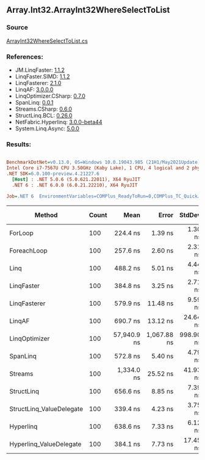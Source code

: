 ﻿## Array.Int32.ArrayInt32WhereSelectToList

### Source
[ArrayInt32WhereSelectToList.cs](../LinqBenchmarks/Array/Int32/ArrayInt32WhereSelectToList.cs)

### References:
- JM.LinqFaster: [1.1.2](https://www.nuget.org/packages/JM.LinqFaster/1.1.2)
- LinqFaster.SIMD: [1.1.2](https://www.nuget.org/packages/LinqFaster.SIMD/1.0.3)
- LinqFasterer: [2.1.0](https://www.nuget.org/packages/LinqFasterer/2.1.0)
- LinqAF: [3.0.0.0](https://www.nuget.org/packages/LinqAF/3.0.0.0)
- LinqOptimizer.CSharp: [0.7.0](https://www.nuget.org/packages/LinqOptimizer.CSharp/0.7.0)
- SpanLinq: [0.0.1](https://www.nuget.org/packages/SpanLinq/0.0.1)
- Streams.CSharp: [0.6.0](https://www.nuget.org/packages/Streams.CSharp/0.6.0)
- StructLinq.BCL: [0.26.0](https://www.nuget.org/packages/StructLinq/0.26.0)
- NetFabric.Hyperlinq: [3.0.0-beta44](https://www.nuget.org/packages/NetFabric.Hyperlinq/3.0.0-beta44)
- System.Linq.Async: [5.0.0](https://www.nuget.org/packages/System.Linq.Async/5.0.0)

### Results:
``` ini

BenchmarkDotNet=v0.13.0, OS=Windows 10.0.19043.985 (21H1/May2021Update)
Intel Core i7-7567U CPU 3.50GHz (Kaby Lake), 1 CPU, 4 logical and 2 physical cores
.NET SDK=6.0.100-preview.4.21227.6
  [Host] : .NET 5.0.6 (5.0.621.22011), X64 RyuJIT
  .NET 6 : .NET 6.0.0 (6.0.21.22210), X64 RyuJIT

Job=.NET 6  EnvironmentVariables=COMPlus_ReadyToRun=0,COMPlus_TC_QuickJitForLoops=1,COMPlus_TieredPGO=1  Runtime=.NET 6.0  

```
|                   Method | Count |        Mean |       Error |    StdDev |      Median |          Ratio | RatioSD |   Gen 0 | Gen 1 | Gen 2 | Allocated |
|------------------------- |------ |------------:|------------:|----------:|------------:|---------------:|--------:|--------:|------:|------:|----------:|
|                  ForLoop |   100 |    224.4 ns |     1.39 ns |   1.30 ns |    224.2 ns |       baseline |         |  0.3097 |     - |     - |     648 B |
|              ForeachLoop |   100 |    257.6 ns |     2.60 ns |   2.31 ns |    257.7 ns |   1.15x slower |   0.01x |  0.3095 |     - |     - |     648 B |
|                     Linq |   100 |    488.2 ns |     5.01 ns |   4.44 ns |    488.6 ns |   2.18x slower |   0.02x |  0.3595 |     - |     - |     752 B |
|               LinqFaster |   100 |    384.8 ns |     3.25 ns |   2.71 ns |    384.9 ns |   1.72x slower |   0.02x |  0.4473 |     - |     - |     936 B |
|             LinqFasterer |   100 |    579.9 ns |    11.48 ns |   9.59 ns |    575.3 ns |   2.59x slower |   0.05x |  0.6113 |     - |     - |   1,280 B |
|                   LinqAF |   100 |    690.7 ns |    13.12 ns |  24.64 ns |    678.4 ns |   3.18x slower |   0.13x |  0.3090 |     - |     - |     648 B |
|            LinqOptimizer |   100 | 57,940.9 ns | 1,067.88 ns | 998.90 ns | 57,806.0 ns | 258.24x slower |   4.25x | 14.6484 |     - |     - |  30,760 B |
|                 SpanLinq |   100 |    572.8 ns |     5.40 ns |   4.79 ns |    573.6 ns |   2.55x slower |   0.03x |  0.3090 |     - |     - |     648 B |
|                  Streams |   100 |  1,334.0 ns |    25.52 ns |  41.93 ns |  1,347.0 ns |   5.81x slower |   0.20x |  0.5684 |     - |     - |   1,192 B |
|               StructLinq |   100 |    656.6 ns |     8.85 ns |   7.39 ns |    655.5 ns |   2.93x slower |   0.04x |  0.1755 |     - |     - |     368 B |
| StructLinq_ValueDelegate |   100 |    339.4 ns |     4.23 ns |   3.75 ns |    338.9 ns |   1.51x slower |   0.02x |  0.1297 |     - |     - |     272 B |
|                Hyperlinq |   100 |    638.6 ns |     7.33 ns |   6.12 ns |    638.6 ns |   2.85x slower |   0.03x |  0.1297 |     - |     - |     272 B |
|  Hyperlinq_ValueDelegate |   100 |    384.1 ns |     7.73 ns |  17.45 ns |    377.4 ns |   1.80x slower |   0.08x |  0.1297 |     - |     - |     272 B |
